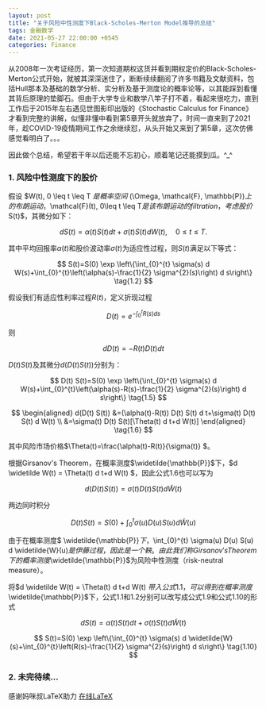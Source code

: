 ```yaml
---
layout: post
title: "关于风险中性测度下Black-Scholes-Merton Model推导的总结"
tags: 金融数学
date: 2021-05-27 22:00:00 +0545
categories: Finance
---
```


从2008年一次考证经历，第一次知道期权这货并看到期权定价的Black-Scholes-Merton公式开始，就被其深深迷住了，断断续续翻阅了许多书籍及文献资料，包括Hull那本及基础的数学分析、实分析及基于测度论的概率论等，以其能踩到看懂其背后原理的垫脚石。但由于大学专业和数学八竿子打不着，看起来很吃力，直到工作后于2015年左右遇见世图影印出版的《Stochastic Calculus for Finance》才看到完整的讲解，似懂非懂中看到第5章开头就放弃了，时间一直来到了2021年，趁COVID-19疫情期间工作之余继续怼，从头开始又来到了第5章，这次仿佛感觉看明白了。。。

因此做个总结，希望若干年以后还能不忘初心，顺着笔记还能摸到瓜。^_^


### 1. 风险中性测度下的股价

假设 $W(t), 0 \leq t \leq T $是概率空间$ (\Omega, \mathcal{F}, \mathbb{P})$上的布朗运动，$\mathcal{F}(t), 0\leq t \leq T$是该布朗运动的filtration，考虑股价$S(t)$，其微分如下：

$$
d S(t)=\alpha(t) S(t) d t+\sigma(t) S(t) d W(t), \quad 0 \leq t \leq T.  \tag{1.1}
$$

其中平均回报率$\alpha(t)$和股价波动率$\sigma(t)$为适应性过程，则$S(t)$满足以下等式：

$$
S(t)=S(0) \exp \left\{\int_{0}^{t} \sigma(s) d W(s)+\int_{0}^{t}\left(\alpha(s)-\frac{1}{2} \sigma^{2}(s)\right) d s\right\} \tag{1.2}
$$

假设我们有适应性利率过程$R(t)$，定义折现过程

$$
D(t)=e^{-\int_{0}^{t} R(s) d s} \tag{1.3}
$$

则

$$
d D(t)=-R(t) D(t) d t \tag{1.4}
$$

$D(t)S(t)$及其微分$d (D(t)S(t))$分别为：

$$
D(t) S(t)=S(0) \exp \left\{\int_{0}^{t} \sigma(s) d W(s)+\int_{0}^{t}\left(\alpha(s)-R(s)-\frac{1}{2} \sigma^{2}(s)\right) d s\right\} \tag{1.5}
$$

$$
\begin{aligned}
d(D(t) S(t)) &=(\alpha(t)-R(t)) D(t) S(t) d t+\sigma(t) D(t) S(t) d W(t) \\
&=\sigma(t) D(t) S(t)[\Theta(t) d t+d W(t)]
\end{aligned} \tag{1.6}
$$

其中风险市场价格$\Theta(t)=\frac{\alpha(t)-R(t)}{\sigma(t)} $。

根据Girsanov's Theorem，在概率测度$\widetilde{\mathbb{P}}$下，$d \widetilde W(t) = \Theta(t) d t+d W(t) $，因此公式1.6也可以写为

$$
d (D(t)S(t)) = \sigma(t) D(t) S(t) d \widetilde W(t) \tag{1.7}
$$

两边同时积分

$$
D(t) S(t)=S(0)+\int_{0}^{t} \sigma(u) D(u) S(u) d \widetilde{W}(u) \tag{1.8}
$$

由于在概率测度$ \widetilde{\mathbb{P}}$下，$\int_{0}^{t} \sigma(u) D(u) S(u) d  \widetilde{W}(u)$是伊藤过程，因此是一个鞅。由此我们称Girsanov's Theorem下的概率测度$\widetilde{\mathbb{P}}$为风险中性测度（risk-neutral measure）。

将$d \widetilde W(t) = \Theta(t) d t+d W(t) $带入公式1.1，可以得到在概率测度$\widetilde{\mathbb{P}}$下，公式1.1和1.2分别可以改写成公式1.9和公式1.10的形式

$$
d S(t)=\alpha(t) S(t) d t+\sigma(t) S(t) d \widetilde {W}(t) \tag{1.9}
$$

$$
S(t)=S(0) \exp \left\{\int_{0}^{t} \sigma(s) d \widetilde{W}(s)+\int_{0}^{t}\left(R(s)-\frac{1}{2} \sigma^{2}(s)\right) d s\right\} \tag{1.10}
$$

### 2. 未完待续...



感谢妈咪叔LaTeX助力 [在线LaTeX](https://www.latexlive.com)











